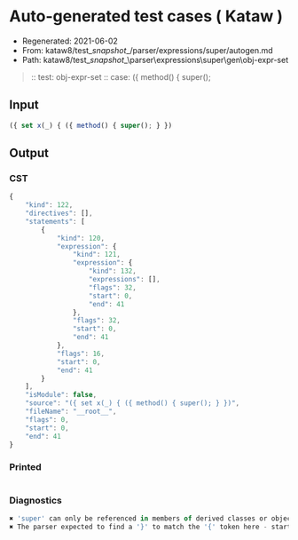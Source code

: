 # Auto-generated test cases ( Kataw )
- Regenerated: 2021-06-02
- From: kataw8/test\__snapshot__/parser/expressions/super/autogen.md
- Path: kataw8/test\__snapshot__\parser\expressions\super\gen\obj-expr-set
> :: test: obj-expr-set
> :: case: ({ method() { super();
## Input

`````js
({ set x(_) { ({ method() { super(); } })
`````
## Output

### CST

```javascript
{
    "kind": 122,
    "directives": [],
    "statements": [
        {
            "kind": 120,
            "expression": {
                "kind": 121,
                "expression": {
                    "kind": 132,
                    "expressions": [],
                    "flags": 32,
                    "start": 0,
                    "end": 41
                },
                "flags": 32,
                "start": 0,
                "end": 41
            },
            "flags": 16,
            "start": 0,
            "end": 41
        }
    ],
    "isModule": false,
    "source": "({ set x(_) { ({ method() { super(); } })",
    "fileName": "__root__",
    "flags": 0,
    "start": 0,
    "end": 41
}
```

### Printed

```javascript

```

### Diagnostics

```javascript
✖ 'super' can only be referenced in members of derived classes or object literal expressions - start: 27, end: 34
✖ The parser expected to find a '}' to match the '{' token here - start: 41, end: 41

```

